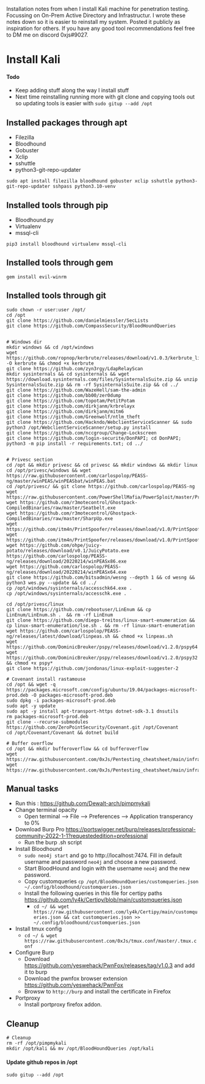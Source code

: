 Installation notes from when I install Kali machine for penetration testing. Focussing on On-Prem Active Directory and Infrastructur. I wrote these notes down so it is easier to reinstall my system. Posted it publicly as inspiration for others. If you have any good tool recommendations feel free to DM me on discord 0xjs#9027.

# Install Kali

#### Todo
- Keep adding stuff along the way I install stuff
- Next time reinstalling running more with git clone and copying tools out so updating tools is easier with ```sudo gitup --add /opt```

## Installed packages through apt
- Filezilla
- Bloodhound
- Gobuster
- Xclip
- sshuttle
- python3-git-repo-updater
```
sudo apt install filezilla bloodhound gobuster xclip sshuttle python3-git-repo-updater sshpass python3.10-venv
```

## Installed tools through pip
- Bloodhound.py
- Virtualenv
- mssql-cli
```
pip3 install bloodhound virtualenv mssql-cli
```

## Installed tools through gem
```
gem install evil-winrm
```

## Installed tools through git
```
sudo chown -r user:user /opt/
cd /opt
git clone https://github.com/danielmiessler/SecLists
git clone https://github.com/CompassSecurity/BloodHoundQueries


# Windows dir
mkdir windows && cd /opt/windows
wget https://github.com/ropnop/kerbrute/releases/download/v1.0.3/kerbrute_linux_amd64 -O kerbrute && chmod +x kerbrute
git clone https://github.com/zyn3rgy/LdapRelayScan
mkdir sysinternals && cd sysinternals && wget https://download.sysinternals.com/files/SysinternalsSuite.zip && unzip SysinternalsSuite.zip && rm -rf SysinternalsSuite.zip && cd ../
git clone https://github.com/WazeHell/sam-the-admin
git clone https://github.com/bb00/zer0dump
git clone https://github.com/topotam/PetitPotam
git clone https://github.com/dirkjanm/krbrelayx
git clone https://github.com/dirkjanm/mitm6
git clone https://github.com/Greenwolf/ntlm_theft
git clone https://github.com/Hackndo/WebclientServiceScanner && sudo python3 /opt/WebclientServiceScanner/setup.py install
git clone https://github.com/nccgroup/Change-Lockscreen
git clone https://github.com/login-securite/DonPAPI; cd DonPAPI; python3 -m pip install -r requirements.txt; cd ../


# Privesc section
cd /opt && mkdir privesc && cd privesc && mkdir windows && mkdir linux
cd /opt/privesc/windows && wget https://raw.githubusercontent.com/carlospolop/PEASS-ng/master/winPEAS/winPEASbat/winPEAS.bat 
cd /opt/privesc/ && git clone https://github.com/carlospolop/PEASS-ng
wget https://raw.githubusercontent.com/PowerShellMafia/PowerSploit/master/Privesc/PowerUp.ps1
wget https://github.com/r3motecontrol/Ghostpack-CompiledBinaries/raw/master/Seatbelt.exe
wget https://github.com/r3motecontrol/Ghostpack-CompiledBinaries/raw/master/SharpUp.exe
wget https://github.com/itm4n/PrintSpoofer/releases/download/v1.0/PrintSpoofer32.exe
wget https://github.com/itm4n/PrintSpoofer/releases/download/v1.0/PrintSpoofer64.exe
wget https://github.com/ohpe/juicy-potato/releases/download/v0.1/JuicyPotato.exe
https://github.com/carlospolop/PEASS-ng/releases/download/20220214/winPEASx86.exe
wget https://github.com/carlospolop/PEASS-ng/releases/download/20220214/winPEASx64.exe
git clone https://github.com/bitsadmin/wesng --depth 1 && cd wesng && python3 wes.py --update && cd ../
cp /opt/windows/sysinternals/accesschk64.exe .
cp /opt/windows/sysinternals/accesschk.exe .

cd /opt/privesc/linux
git clone https://github.com/rebootuser/LinEnum && cp LinEnum/LinEnum.sh .  && rm -rf LinEnum
git clone https://github.com/diego-treitos/linux-smart-enumeration && cp linux-smart-enumeration/lse.sh . && rm -rf linux-smart-enumeration
wget https://github.com/carlospolop/PEASS-ng/releases/latest/download/linpeas.sh && chmod +x linpeas.sh
wget https://github.com/DominicBreuker/pspy/releases/download/v1.2.0/pspy64
wget https://github.com/DominicBreuker/pspy/releases/download/v1.2.0/pspy32 && chmod +x pspy*
git clone https://github.com/jondonas/linux-exploit-suggester-2

# Covenant install rastamouse
cd /opt && wget -q https://packages.microsoft.com/config/ubuntu/19.04/packages-microsoft-prod.deb -O packages-microsoft-prod.deb
sudo dpkg -i packages-microsoft-prod.deb
sudo apt -y update
sudo apt -y install apt-transport-https dotnet-sdk-3.1 dnsutils
rm packages-microsoft-prod.deb
git clone --recurse-submodules https://github.com/ZeroPointSecurity/Covenant.git /opt/Covenant
cd /opt/Covenant/Covenant && dotnet build

# Buffer overflow
cd /opt && mkdir bufferoverflow && cd bufferoverflow
wget https://raw.githubusercontent.com/0xJs/Pentesting_cheatsheet/main/infrastructure/bufferoverflow/fuzzing.py
wget https://raw.githubusercontent.com/0xJs/Pentesting_cheatsheet/main/infrastructure/bufferoverflow/exploit.py
```

## Manual tasks
- Run this : https://github.com/Dewalt-arch/pimpmykali
- Change terminal opacity
  - Open terminal --> File --> Preferences --> Application transperancy to 0%
- Download Burp Pro https://portswigger.net/burp/releases/professional-community-2022-1-1?requestededition=professional
  - Run the burp .sh script
- Install Bloodhound
  - ```sudo neo4j start``` and go to http://localhost:7474. Fill in default username and password ```neo4j``` and choose a new password.
  - Start BloodHound and login with the username ```neo4j``` and the new password.
  - Copy customqueries ```cp /opt/BloodHoundQueries/customqueries.json ~/.config/bloodhound/customqueries.json```
  - Install the following queries in this file for certipy paths https://github.com/ly4k/Certipy/blob/main/customqueries.json
    - ```cd ~/ && wget https://raw.githubusercontent.com/ly4k/Certipy/main/customqueries.json && cat customqueries.json >> ~/.config/bloodhound/customqueries.json```
- Install tmux config
  - ```cd ~/ & wget https://raw.githubusercontent.com/0xJs/tmux.conf/master/.tmux.conf```
- Configure Burp
  - Download https://github.com/yeswehack/PwnFox/releases/tag/v1.0.3 and add it to burp
  - Download the pwnfox browser extension https://github.com/yeswehack/PwnFox
  - Browsw to ```http://burp``` and install the certificate in Firefox 
- Portproxy
  - Install portproxy firefox addon. 

## Cleanup
```
# Cleanup
rm -rf /opt/pimpmykali
mkdir /opt/kali && mv /opt/BloodHoundQueries /opt/kali
```

#### Update github repos in /opt
```
sudo gitup --add /opt
```

